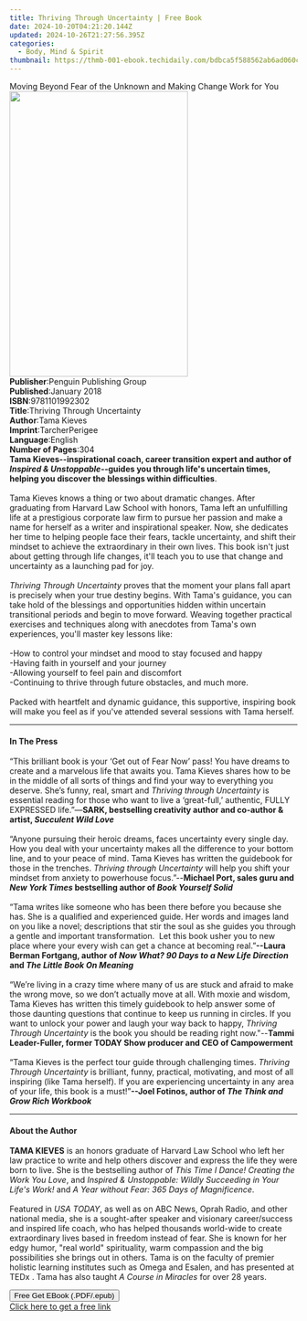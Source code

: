 ```yaml
---
title: Thriving Through Uncertainty | Free Book
date: 2024-10-20T04:21:20.144Z
updated: 2024-10-26T21:27:56.395Z
categories:
  - Body, Mind & Spirit
thumbnail: https://thmb-001-ebook.techidaily.com/bdbca5f588562ab6ad060cb7c5edd488e5d65707825118f11c20ceafe83069c7.jpg
---
```

<main id="book-container">
  <div class="flex flex-col">
    <div class="book-brief flex-1 py-6 px-4 sm:p-6 md:py-10 md:px-8">
      <!-- brief-->
      <div class="book-brief-main">
        Moving Beyond Fear of the Unknown and Making Change Work for You
      </div>
    </div>
    <div
      class="book-meta-info flex-1 grid gap-4 col-start-1 col-end-3 row-start-1 sm:mb-6 sm:grid-cols-4 lg:gap-6 lg:col-start-2 lg:row-end-6 lg:row-span-6 lg:mb-0"
    >
      <div
        class="book-meta-info-left place-content-center mt-4 p-4 text-sm leading-6 col-start-2 col-span-2 dark:text-slate-400"
      >
        <img
          class="w-full h-500 object-cover rounded-lg sm:h-255 sm:col-span-2 lg:col-span-full"
          src="https://img-001-ebook.techidaily.com/4d98bf6f0cdfb30dab7ccd8136edaa7efca2934e5e32230fa5127309eb48a1fe.jpg"
          alt=""
          width="312"
          height="500"
        />
      </div>
      <div
        class="book-meta-info-right mt-2 col-start-1 row-start-2 col-span-3 self-center"
      >
        <!-- meta data  -->
        <div class="flex flex-col px-4 md:px-8">
          <div class="flex-1">
            <strong>Publisher</strong>:<span class="px-2"
              >Penguin Publishing Group</span
            >
          </div>
          <div class="flex-1">
            <strong>Published</strong>:<span class="px-2">January 2018</span>
          </div>
          <div class="flex-1">
            <strong>ISBN</strong>:<span class="px-2">9781101992302</span>
          </div>
          <div class="flex-1">
            <strong>Title</strong>:<span class="px-2"
              >Thriving Through Uncertainty</span
            >
          </div>
          <div class="flex-1">
            <strong>Author</strong>:<span class="px-2">Tama Kieves</span>
          </div>
          <div class="flex-1">
            <strong>Imprint</strong>:<span class="px-2">TarcherPerigee</span>
          </div>
          <div class="flex-1">
            <strong>Language</strong>:<span class="px-2">English</span>
          </div>
          <div class="flex-1">
            <strong>Number of Pages</strong>:<span class="px-2">304</span>
          </div>
        </div>
      </div>
    </div>
    <div class="book-description flex-1 py-6 px-4 sm:p-6 md:py-10 md:px-8">
      <div class="book-description-main">
        <div accordion-content="" id="description">
          <b
            >Tama Kieves--inspirational coach, career transition expert and
            author of <i>Inspired &amp; Unstoppable</i>--guides you through
            life's uncertain times, helping you discover the blessings within
            difficulties</b
          >. <br /><br />Tama Kieves knows a thing or two about dramatic
          changes. After graduating from Harvard Law School with honors, Tama
          left an unfulfilling life at a prestigious corporate law firm to
          pursue her passion and make a name for herself as a writer and
          inspirational speaker. Now, she dedicates her time to helping people
          face their fears, tackle uncertainty, and shift their mindset to
          achieve the extraordinary in their own lives. This book isn't just
          about getting through life changes, it'll teach you to use that change
          and uncertainty as a launching pad for joy.<br /><br /><i
            >Thriving Through Uncertainty</i
          >
          proves that the moment your plans fall apart is precisely when your
          true destiny begins. With Tama's guidance, you can take hold of the
          blessings and opportunities hidden within uncertain transitional
          periods and begin to move forward. Weaving together practical
          exercises and techniques along with anecdotes from Tama's own
          experiences, you'll master key lessons like:<br /><br />-How to
          control your mindset and mood to stay focused and happy<br />-Having
          faith in yourself and your journey<br />-Allowing yourself to feel
          pain and discomfort<br />-Continuing to thrive through future
          obstacles, and much more.<br /><br />Packed with heartfelt and dynamic
          guidance, this supportive, inspiring book will make you feel as if
          you've attended several sessions with Tama herself.
        </div>
        <div class="accordion-fader"></div>
      </div>
    </div>
    <div class="book-excerpts flex-1 py-6 px-4 sm:p-6 md:py-10 md:px-8">
      <!-- excerpts-->
      <div class="book-excerpts-main">
        <hr />
        <h4 class="placeholder placeholder-heading">
          <span>In The Press</span>
        </h4>
        <p>
          “This brilliant book is your ‘Get out of Fear Now’ pass! You have
          dreams to create and a marvelous life that awaits you. Tama Kieves
          shares how to be in the middle of all sorts of things and find your
          way to everything you deserve. She’s funny, real, smart and
          <i>Thriving through Uncertainty </i>is essential reading for those who
          want to live a ‘great-full,’ authentic, FULLY EXPRESSED life.”—<b
            >SARK, bestselling creativity author and co-author &amp; artist,
            <i>Succulent Wild Love&nbsp;<br /></i></b
          ><br />
          “Anyone pursuing their heroic dreams, faces uncertainty every single
          day. How you deal with your uncertainty makes all the difference to
          your bottom line, and to your peace of mind. Tama Kieves has written
          the guidebook for those in the trenches.
          <i>Thriving through Uncertainty</i> will help you shift your mindset
          from anxiety to powerhouse focus.”--<b
            >Michael Port, sales guru and <i>New York Times </i>bestselling
            author of <i>Book Yourself Solid<br /></i></b
          ><br />
          “Tama writes like someone who has been there before you because she
          has. She is a qualified and experienced guide. Her words and images
          land on you like a novel; descriptions that stir the soul as she
          guides you through a gentle and important transformation. &nbsp;Let
          this book usher you to new place where your every wish can get a
          chance at becoming real.”<b
            >--Laura Berman Fortgang, author of
            <i>Now What? 90 Days to a New Life Direction </i>and
            <i>The Little Book On Meaning<br /></i></b
          ><br />
          “We’re living in a crazy time where many of us are stuck and afraid to
          make the wrong move, so we don’t actually move at all. With moxie and
          wisdom, Tama Kieves has written this timely guidebook to help answer
          some of those daunting questions that continue to keep us running in
          circles.&nbsp;If you want to unlock your power and laugh your way back
          to happy, <i>Thriving Through Uncertainty</i> is the book you should
          be reading right now."--<b
            >Tammi Leader-Fuller, former TODAY Show producer and CEO of
            Campowerment<br /></b
          ><br />
          “Tama Kieves is the perfect tour guide through challenging
          times.&nbsp;<i>Thriving Through Uncertainty</i> is brilliant, funny,
          practical, motivating, and most of all inspiring (like Tama
          herself).&nbsp;If you are experiencing uncertainty in any area of your
          life, this book is a must!”<b
            >--Joel Fotinos, author of
            <i>The Think and Grow Rich Workbook</i></b
          >
        </p>
      </div>
    </div>
    <div class="book-about-author flex-1 py-6 px-4 sm:p-6 md:py-10 md:px-8">
      <!-- about author-->
      <div class="book-main-author-main">
        <hr />
        <h4 class="placeholder placeholder-heading">
          <span>About the Author</span>
        </h4>
        <p>
          <b>TAMA KIEVES</b> is an honors graduate of Harvard Law School who
          left her law practice to write and help others discover and express
          the life they were born to live. She is the bestselling author of
          <i>This Time I Dance! Creating the Work You Love</i>, and
          <i
            >Inspired &amp; Unstoppable: Wildly Succeeding in Your Life's Work! </i
          >and
          <i>A Year without Fear: 365 Days of Magnificence</i
          >.<br /><br />Featured in <i>USA TODAY</i>, as well as on ABC News,
          Oprah Radio, and other national media, she is a sought-after speaker
          and visionary career/success and inspired life coach, who has helped
          thousands world-wide to create extraordinary lives based in freedom
          instead of fear. She is known for her edgy humor, "real world"
          spirituality, warm compassion and the big possibilities she brings out
          in others. Tama is on the faculty of premier holistic learning
          institutes such as Omega and Esalen, and has presented at TEDx . Tama
          has also taught <i>A Course in Miracles</i> for over 28 years.
        </p>
      </div>
    </div>
    <div class="book-free-get flex-1 py-6 px-4 sm:p-6 md:py-10 md:px-8">
      <button
        id="btn-free-get"
        class="bg-blue-500 hover:bg-blue-700 text-white font-bold py-2 px-4 rounded"
      >
        Free Get EBook (.PDF/.epub)
      </button>
      <div id="countdown-display" class="px-2 text-lg mt-2"></div>
      <a
        id="free-link"
        class="hidden bg-blue-500 hover:bg-blue-700 text-white font-bold py-2 px-4 rounded"
        href="https://www.ebooks.com/en-us/book/95758312/thriving-through-uncertainty/tama-kieves/"
        target="_blank"
        >Click here to get a free link</a
      >
    </div>
    <script>
      let countdownTime = 0;
      let countdownInterval = null;
      document
        .getElementById('btn-free-get')
        .addEventListener('click', startCountdown);
      function startCountdown() {
        countdownTime = new Date().getTime() + 60000 * 3;
        countdownInterval = setInterval(updateCountdown, 1000);
        document.getElementById('btn-free-get').disabled = true;
        document
          .getElementById('btn-free-get')
          .classList.add('bg-gray-500', 'cursor-not-allowed');
      }
      function updateCountdown() {
        let currentTime = new Date().getTime();
        let timeLeft = countdownTime - currentTime;
        let secondsLeft = Math.floor(timeLeft / 1000);
        document.getElementById('countdown-display').innerHTML =
          `Remaining time: ${secondsLeft} seconds.`;
        if (secondsLeft <= 0) {
          clearInterval(countdownInterval);
          document.getElementById('btn-free-get').classList.add('hidden');
          document.getElementById('free-link').classList.remove('hidden');
          document.getElementById('countdown-display').innerHTML = '';
        }
      }
    </script>
  </div>
</main>

<ins class="adsbygoogle"
      style="display:block"
      data-ad-client="ca-pub-7571918770474297"
      data-ad-slot="8358498916"
      data-ad-format="auto"
      data-full-width-responsive="true"></ins>
    
